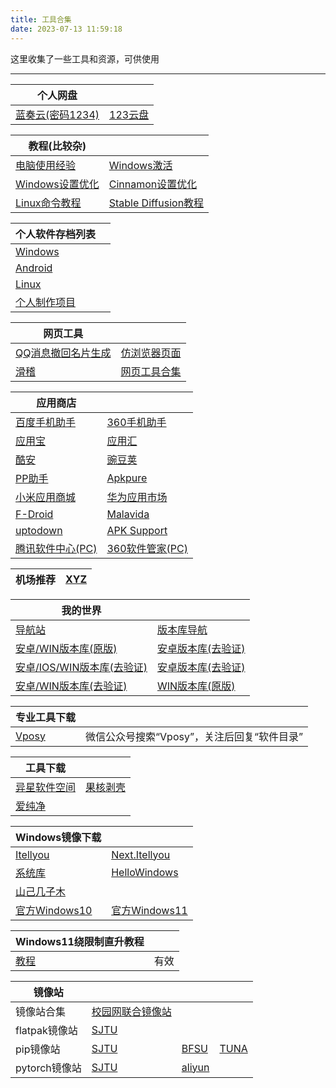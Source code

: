 ```yaml
---
title: 工具合集
date: 2023-07-13 11:59:18
---
```

这里收集了一些工具和资源，可供使用

****
|个人网盘||
|---|---
|[蓝奏云(密码1234)](https://wwx.lanzoui.com/b01nl284f)|[123云盘](https://www.123pan.com/s/wO1SVv-rxW5v)


|教程(比较杂)||
|---|---
|[电脑使用经验](/2023/07/13/pc-use-experience)|[Windows激活](/2023/07/13/windows-activate)
|[Windows设置优化](/2023/07/13/windows-optimize)|[Cinnamon设置优化](/2023/07/13/cinnamon-optimize)
|[Linux命令教程](https://wangchujiang.com/linux-command/)|[Stable Diffusion教程](/2023/08/01/stable-diffusion-tutorial)


|个人软件存档列表||
|---|---
|[Windows](/2023/07/14/windows-software)
|[Android](/2023/07/14/android-software)
|[Linux](/2023/07/15/linux-software)
|[个人制作项目](/2023/07/18/personal-software-download-page)


|网页工具||
|---|---|
|[QQ消息撤回名片生成](https://licyk.github.io/t/q)|[仿浏览器页面](https://licyk.github.io/t/b)
|[滑稽](https://licyk.github.io/t/h)|[网页工具合集](/2023/07/17/web-tools)


|应用商店||
|---|---
|[百度手机助手](https://mobile.baidu.com/)|[360手机助手](http://m.app.haosou.com/)
|[应用宝](https://cftweb.3g.qq.com/qqappstore/index)|[应用汇](http://m.appchina.com/)
|[酷安](https://www.coolapk.com/apk/)|[豌豆荚](https://m.wandoujia.com/)
|[PP助手](https://wap.pp.cn/)|[Apkpure](http://m.apkpure.com/cn)
|[小米应用商城](https://app.mi.com/)|[华为应用市场](https://appgallery.huawei.com)
|[F-Droid](https://f-droid.org/)|[Malavida](https://www.malavida.com/en/android/)
|[uptodown](https://cn.uptodown.com/android)|[APK Support](https://apk.support/zh_cn/)
|[腾讯软件中心(PC)](https://pc.qq.com/)|[360软件管家(PC)](https://soft.360.cn/)


|机场推荐|[XYZ](https://9.234456.xyz/abc.html?t=567)|
|---|---


|我的世界||
|---|---
|[导航站](https://www.mcnav.net/)|[版本库导航](https://zihao-il.github.io/)
|[安卓/WIN版本库(原版)](https://mcarc.gitee.io/)|[安卓版本库(去验证)](https://mc233.endyun.ltd/)
|[安卓/IOS/WIN版本库(去验证)](https://mc.minebbs.com)|[安卓版本库(去验证)](http://mcapks.net/)
|[安卓/WIN版本库(去验证)](https://mcbbk.blmcpia.com)|[WIN版本库(原版)](https://www.mcappx.com/)


|专业工具下载||
|---|---
|[Vposy](https://mp.weixin.qq.com/mp/homepage?__biz=MzIyNjU2NzIxNQ==&hid=2&sn=0d0cb7f7ef080cb1fb6672e01ee632eb)|微信公众号搜索“Vposy”，关注后回复“软件目录”


|工具下载||
|---|---
|[异星软件空间](https://www.yxssp.com/)|[果核剥壳](https://www.ghxi.com/)
|[爱纯净](http://www.aichunjing.com/)|


|Windows镜像下载||
|---|---
|[Itellyou](https://msdn.itellyou.cn/)|[Next.Itellyou](https://next.itellyou.cn/)
|[系统库](https://www.xitongku.com/)|[HelloWindows](https://hellowindows.cn/)
|[山己几子木](https://msdn.sjjzm.com/)|[]()
|[官方Windows10](https://www.microsoft.com/zh-cn/software-download/windows10)|[官方Windows11](https://www.microsoft.com/zh-cn/software-download/windows11)


|Windows11绕限制直升教程||
|---|---
|[教程](https://www.bilibili.com/video/BV1jG4y1x7z1/)|有效


|镜像站||||
|---|---|---|---
|镜像站合集|[校园网联合镜像站](https://mirrors.cernet.edu.cn/)
|flatpak镜像站|[SJTU](https://mirror.sjtu.edu.cn/docs/flathub)
|pip镜像站|[SJTU](https://mirror.sjtu.edu.cn/docs/pypi/web/simple)|[BFSU](https://mirrors.bfsu.edu.cn/help/pypi/)|[TUNA](https://mirrors.tuna.tsinghua.edu.cn/help/pypi/)
|pytorch镜像站|[SJTU](https://mirror.sjtu.edu.cn/pytorch-wheels)|[aliyun](https://developer.aliyun.com/mirror/pytorch-wheels)

